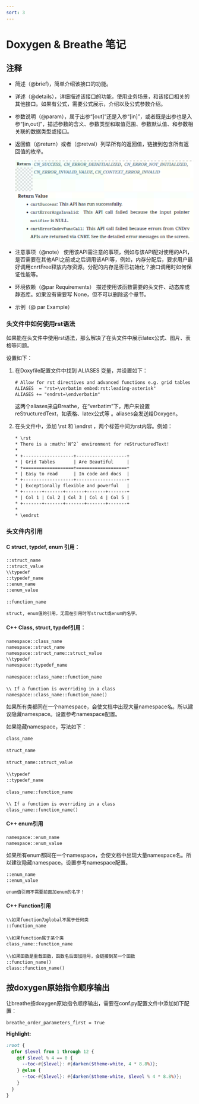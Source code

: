 ```yaml
---
sort: 3
---
```


# Doxygen & Breathe 笔记

## 注释

- 简述（@brief)，简单介绍该接口的功能。

- 详述（@details），详细描述该接口的功能，使用业务场景，和该接口相关的其他接口。如果有公式，需要公式展示，介绍以及公式参数介绍。

- 参数说明（@param），属于出参“[out]”还是入参“[in]”，或者既是出参也是入参“[in,out]”，描述参数的含义、参数类型和取值范围、参数默认值、和参数相关联的数据类型或接口。

- 返回值（@return）或者（@retval）列举所有的返回值，链接到包含所有返回值的枚举。

  
  ![](./return.png)
  ![](./retval.png)

- 注意事项（@note）
  使用该API需注意的事项，例如与该API配对使用的API，是否需要在其他API之前或之后调用该API等，例如，内存分配后，要求用户最好调用cnrtFree释放内存资源。分配的内存是否已初始化？接口调用时如何保证性能等。

- 环境依赖（@par Requirements）
  描述使用该函数需要的头文件、动态库或静态库。如果没有需要写 None，但不可以删除这个章节。

- 示例（@ par Example）

### 头文件中如何使用rst语法

如果能在头文件中使用rst语法，那么解决了在头文件中展示latex公式、图片、表格等问题。

设置如下：

1. 在Doxyfile配置文件中找到 ALIASES 变量，并设置如下：

   ```
   # Allow for rst directives and advanced functions e.g. grid tables
   ALIASES  = "rst=\verbatim embed:rst:leading-asterisk"
   ALIASES += "endrst=\endverbatim"
   ```
   这两个aliases来自Breathe，在“verbatim”下，用户来设置reStructuredText，如表格、latex公式等 。aliases会发送给Doxygen。
   
2. 在头文件中，添加 \rst 和 \endrst ，两个标签中间为rst内容。例如：

   ```
   * \rst
   * There is a :math:`N^2` environment for reStructuredText!
   *
   * +-------------------+-------------------+
   * | Grid Tables       | Are Beautiful     |
   * +===================+===================+
   * | Easy to read      | In code and docs  |
   * +-------------------+-------------------+
   * | Exceptionally flexible and powerful   |
   * +-------+-------+-------+-------+-------+
   * | Col 1 | Col 2 | Col 3 | Col 4 | Col 5 |
   * +-------+-------+-------+-------+-------+
   *
   * \endrst
   ```
### 头文件内引用

#### C struct, typdef, enum 引用：

```
::struct_name
::struct_value
\\typedef
::typedef_name
::enum_name
::enum_value
 
::function_name
```

```note
struct, enum值的引用，无需在引用时写struct或enum的名字。
```

#### C++ Class, struct, typdef引用：

```
namespace::class_name
namespace::struct_name
namespace::struct_name::struct_value
\\typedef
namespace::typedef_name
 
namespace::class_name::function_name
 
\\ If a function is overriding in a class
namespace::class_name::function_name()
```
如果所有类都同在一个namespace，会使文档中出现大量namespace名。所以建议隐藏namespace。设置参考namespace配置。

如果隐藏namespace，写法如下：

```
class_name
 
struct_name
 
struct_name::struct_value
 
\\typedef
::typedef_name
 
class_name::function_name
 
\\ If a function is overriding in a class
class_name::function_name()
```
#### C++ enum引用

```
namespace::enum_name
namespace::enum_value
```

如果所有enum都同在一个namespace，会使文档中出现大量namespace名。所以建议隐藏namespace。设置参考namespace配置。

```
::enum_name
::enum_value
```
```note
enum值引用不需要前面加enum的名字！
```

#### C++ Function引用

```
\\如果function为global不属于任何类
::function_name
 
\\如果function属于某个类
class_name::function_name
 
\\如果函数是重载函数，函数名后面加括号，会链接到某一个函数
::function_name()
class::function_name()
```

## 按doxygen原始指令顺序输出

让breathe按doxygen原始指令顺序输出，需要在conf.py配置文件中添加如下配置：

```
breathe_order_parameters_first = True
```

**Highlight:**

```scss
:root {
  @for $level from 1 through 12 {
    @if $level % 4 == 0 {
      --toc-#{$level}: #{darken($theme-white, 4 * 8.8%)};
    } @else {
      --toc-#{$level}: #{darken($theme-white, $level % 4 * 8.8%)};
    }
  }
}
```
